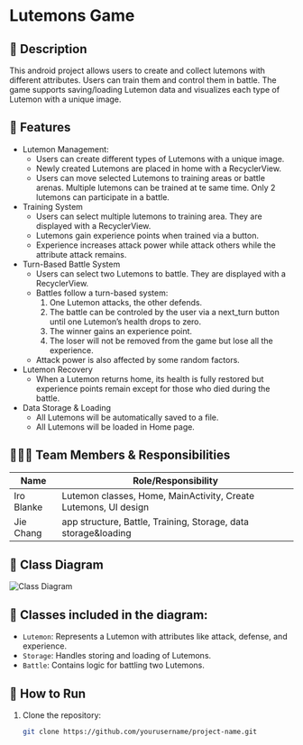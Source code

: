 # Lutemons Game

## 📖 Description
This android project allows users to create and collect lutemons with different attributes. Users can train them and control them in battle. The game supports saving/loading Lutemon data and visualizes each type of Lutemon with a unique image.

## 🧩 Features
- Lutemon Management:
   * Users can create different types of Lutemons with a unique image. 
   * Newly created Lutemons are placed in home with a RecyclerView.
   * Users can move selected Lutemons to training areas or battle arenas. Multiple lutemons can be trained at te same time. Only 2 lutemons can participate in a battle.
- Training System
   * Users can select multiple lutemons to training area. They are displayed with a RecyclerView.
   * Lutemons gain experience points when trained via a button.
   * Experience increases attack power while attack others while the attribute attack remains.
- Turn-Based Battle System
   * Users can select two Lutemons to battle. They are displayed with a RecyclerView.
   * Battles follow a turn-based system:
      1. One Lutemon attacks, the other defends.
      2. The battle can be controled by the user via a next_turn button until one Lutemon’s health drops to zero.
      3. The winner gains an experience point.
      4. The loser will not be removed from the game but lose all the experience.
   * Attack power is also affected by some random factors.
- Lutemon Recovery
   * When a Lutemon returns home, its health is fully restored but experience points remain except for those who died during the battle.
- Data Storage & Loading
   * All Lutemons will be automatically saved to a file.
   * All Lutemons will be loaded in Home page. 

## 🧑‍🤝‍🧑 Team Members & Responsibilities
| Name        | Role/Responsibility                                               |
|-------------|-------------------------------------------------------------------|
| Iro Blanke  | Lutemon classes, Home, MainActivity, Create Lutemons, UI design   |
| Jie Chang   | app structure, Battle, Training, Storage, data storage&loading    |

## 🧱 Class Diagram
![Class Diagram](.Lutemon_classes.png)

## 🧱 Classes included in the diagram:
- `Lutemon`: Represents a Lutemon with attributes like attack, defense, and experience.
- `Storage`: Handles storing and loading of Lutemons.
- `Battle`: Contains logic for battling two Lutemons.

## 🚀 How to Run
1. Clone the repository:
   ```bash
   git clone https://github.com/yourusername/project-name.git


